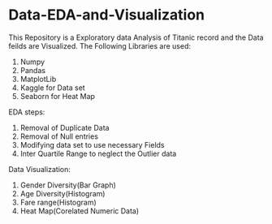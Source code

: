 # Data-EDA-and-Visualization
This Repository is a Exploratory data Analysis of Titanic record and the Data feilds are Visualized.
The Following Libraries are used:
1. Numpy
2. Pandas
3. MatplotLib
4. Kaggle for Data set
5. Seaborn for Heat Map

EDA steps:
1. Removal of Duplicate Data
2. Removal of Null entries
3. Modifying data set to use necessary Fields
4. Inter Quartile Range to neglect the Outlier data

Data Visualization:
1. Gender Diversity(Bar Graph)
2. Age Diversity(Histogram)
3. Fare range(Histogram)
4. Heat Map(Corelated Numeric Data)

